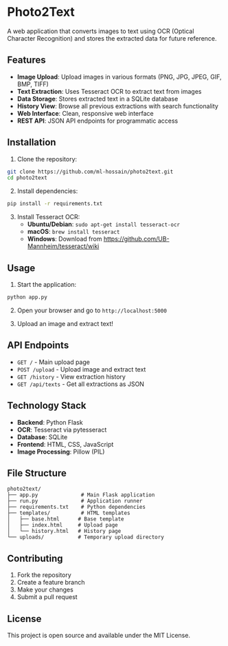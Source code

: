 # Photo2Text

A web application that converts images to text using OCR (Optical Character Recognition) and stores the extracted data for future reference.

## Features

- **Image Upload**: Upload images in various formats (PNG, JPG, JPEG, GIF, BMP, TIFF)
- **Text Extraction**: Uses Tesseract OCR to extract text from images
- **Data Storage**: Stores extracted text in a SQLite database
- **History View**: Browse all previous extractions with search functionality
- **Web Interface**: Clean, responsive web interface
- **REST API**: JSON API endpoints for programmatic access

## Installation

1. Clone the repository:
```bash
git clone https://github.com/ml-hossain/photo2text.git
cd photo2text
```

2. Install dependencies:
```bash
pip install -r requirements.txt
```

3. Install Tesseract OCR:
   - **Ubuntu/Debian**: `sudo apt-get install tesseract-ocr`
   - **macOS**: `brew install tesseract`
   - **Windows**: Download from https://github.com/UB-Mannheim/tesseract/wiki

## Usage

1. Start the application:
```bash
python app.py
```

2. Open your browser and go to `http://localhost:5000`

3. Upload an image and extract text!

## API Endpoints

- `GET /` - Main upload page
- `POST /upload` - Upload image and extract text
- `GET /history` - View extraction history
- `GET /api/texts` - Get all extractions as JSON

## Technology Stack

- **Backend**: Python Flask
- **OCR**: Tesseract via pytesseract
- **Database**: SQLite
- **Frontend**: HTML, CSS, JavaScript
- **Image Processing**: Pillow (PIL)

## File Structure

```
photo2text/
├── app.py              # Main Flask application
├── run.py              # Application runner
├── requirements.txt    # Python dependencies
├── templates/          # HTML templates
│   ├── base.html      # Base template
│   ├── index.html     # Upload page
│   └── history.html   # History page
└── uploads/           # Temporary upload directory
```

## Contributing

1. Fork the repository
2. Create a feature branch
3. Make your changes
4. Submit a pull request

## License

This project is open source and available under the MIT License.